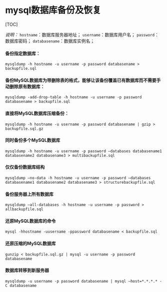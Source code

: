 # mysql数据库备份及恢复
[TOC]


*说明：*
`hostname`：数据库服务器地址；
`username`：数据库用户名；
`password`：数据库密码；
`databasename`：数据库实例名；

#### 备份指定数据库：
`mysqldump -h hostname -u username -p password databasename > backupfile.sql`

#### 备份MySQL数据库为带删除表的格式，能够让该备份覆盖已有数据库而不需要手动删除原有数据库：
`mysqldump -add-drop-table -h hostname -u username -p password databasename > backupfile.sql`

#### 直接将MySQL数据库压缩备份：
`mysqldump -h hostname -u username -p password databasename | gzip > backupfile.sql.gz`

#### 同时备份多个MySQL数据库
`mysqldump -h hostname -u username -p password –databases databasename1 databasename2 databasename3 > multibackupfile.sql`

#### 仅仅备份数据库结构
`mysqldump –no-data -h hostname -u username -p password –databases databasename1 databasename2 databasename3 > structurebackupfile.sql`

#### 备份服务器上所有数据库
`mysqldump –all-databases -h hostname -u username -p password > allbackupfile.sql`

#### 还原MySQL数据库的命令
`mysql -hhostname -uusername -ppassword databasename < backupfile.sql`

#### 还原压缩的MySQL数据库
`gunzip < backupfile.sql.gz | mysql -u username -p password databasename`

#### 数据库转移到新服务器
`mysqldump -u username -p password databasename | mysql –host=*.*.*.* -C databasename`
